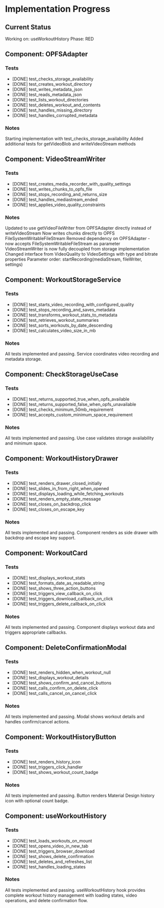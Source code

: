 # Implementation Progress

## Current Status
Working on: useWorkoutHistory
Phase: RED

## Component: OPFSAdapter

### Tests
- [DONE] test_checks_storage_availability
- [DONE] test_creates_workout_directory
- [DONE] test_writes_metadata_json
- [DONE] test_reads_metadata_json
- [DONE] test_lists_workout_directories
- [DONE] test_deletes_workout_and_contents
- [DONE] test_handles_missing_directory
- [DONE] test_handles_corrupted_metadata

### Notes
Starting implementation with test_checks_storage_availability
Added additional tests for getVideoBlob and writeVideoStream methods

## Component: VideoStreamWriter

### Tests
- [DONE] test_creates_media_recorder_with_quality_settings
- [DONE] test_writes_chunks_to_opfs_file
- [DONE] test_stops_recording_and_returns_size
- [DONE] test_handles_mediastream_ended
- [DONE] test_applies_video_quality_constraints

### Notes
Updated to use getVideoFileWriter from OPFSAdapter directly instead of writeVideoStream
Now writes chunks directly to OPFS FileSystemWritableFileStream
Removed dependency on OPFSAdapter - now accepts FileSystemWritableFileStream as parameter
VideoStreamWriter is now fully decoupled from storage implementation
Changed interface from VideoQuality to VideoSettings with type and bitrate properties
Parameter order: startRecording(mediaStream, fileWriter, settings)

## Component: WorkoutStorageService

### Tests
- [DONE] test_starts_video_recording_with_configured_quality
- [DONE] test_stops_recording_and_saves_metadata
- [DONE] test_transforms_workout_stats_to_metadata
- [DONE] test_retrieves_workout_summaries
- [DONE] test_sorts_workouts_by_date_descending
- [DONE] test_calculates_video_size_in_mb

### Notes
All tests implemented and passing. Service coordinates video recording and metadata storage.

## Component: CheckStorageUseCase

### Tests
- [DONE] test_returns_supported_true_when_opfs_available
- [DONE] test_returns_supported_false_when_opfs_unavailable
- [DONE] test_checks_minimum_50mb_requirement
- [DONE] test_accepts_custom_minimum_space_requirement

### Notes
All tests implemented and passing. Use case validates storage availability and minimum space.

## Component: WorkoutHistoryDrawer

### Tests
- [DONE] test_renders_drawer_closed_initially
- [DONE] test_slides_in_from_right_when_opened
- [DONE] test_displays_loading_while_fetching_workouts
- [DONE] test_renders_empty_state_message
- [DONE] test_closes_on_backdrop_click
- [DONE] test_closes_on_escape_key

### Notes
All tests implemented and passing. Component renders as side drawer with backdrop and escape key support.

## Component: WorkoutCard

### Tests
- [DONE] test_displays_workout_stats
- [DONE] test_formats_date_as_readable_string
- [DONE] test_shows_three_action_buttons
- [DONE] test_triggers_view_callback_on_click
- [DONE] test_triggers_download_callback_on_click
- [DONE] test_triggers_delete_callback_on_click

### Notes
All tests implemented and passing. Component displays workout data and triggers appropriate callbacks.

## Component: DeleteConfirmationModal

### Tests
- [DONE] test_renders_hidden_when_workout_null
- [DONE] test_displays_workout_details
- [DONE] test_shows_confirm_and_cancel_buttons
- [DONE] test_calls_confirm_on_delete_click
- [DONE] test_calls_cancel_on_cancel_click

### Notes
All tests implemented and passing. Modal shows workout details and handles confirm/cancel actions.

## Component: WorkoutHistoryButton

### Tests
- [DONE] test_renders_history_icon
- [DONE] test_triggers_click_handler
- [DONE] test_shows_workout_count_badge

### Notes
All tests implemented and passing. Button renders Material Design history icon with optional count badge.

## Component: useWorkoutHistory

### Tests
- [DONE] test_loads_workouts_on_mount
- [DONE] test_opens_video_in_new_tab
- [DONE] test_triggers_browser_download
- [DONE] test_shows_delete_confirmation
- [DONE] test_deletes_and_refreshes_list
- [DONE] test_handles_loading_states

### Notes
All tests implemented and passing. useWorkoutHistory hook provides complete workout history management with loading states, video operations, and delete confirmation flow.